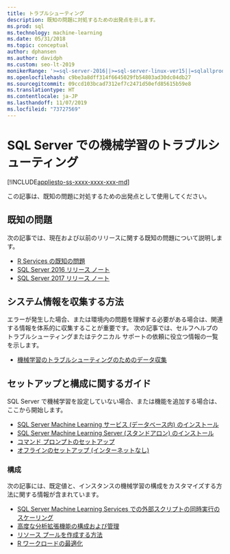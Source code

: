 ```yaml
---
title: トラブルシューティング
description: 既知の問題に対処するための出発点を示します。
ms.prod: sql
ms.technology: machine-learning
ms.date: 05/31/2018
ms.topic: conceptual
author: dphansen
ms.author: davidph
ms.custom: seo-lt-2019
monikerRange: '>=sql-server-2016||>=sql-server-linux-ver15||=sqlallproducts-allversions'
ms.openlocfilehash: c9be3a8dff314f6645029fb54803ad30dc04db27
ms.sourcegitcommit: 09ccd103bcad7312ef7c2471d50efd85615b59e8
ms.translationtype: HT
ms.contentlocale: ja-JP
ms.lasthandoff: 11/07/2019
ms.locfileid: "73727569"
---
```

# <a name="troubleshoot-machine-learning-in-sql-server"></a>SQL Server での機械学習のトラブルシューティング
[!INCLUDE[appliesto-ss-xxxx-xxxx-xxx-md](../includes/appliesto-ss-xxxx-xxxx-xxx-md.md)]

この記事は、既知の問題に対処するための出発点として使用してください。

## <a name="known-issues"></a>既知の問題

次の記事では、現在および以前のリリースに関する既知の問題について説明します。

+ [R Services の既知の問題](../advanced-analytics/known-issues-for-sql-server-machine-learning-services.md)
+ [SQL Server 2016 リリース ノート](../sql-server/sql-server-2016-release-notes.md)
+ [SQL Server 2017 リリース ノート](../sql-server/sql-server-2017-release-notes.md)

## <a name="how-to-gather-system-information"></a>システム情報を収集する方法

エラーが発生した場合、または環境内の問題を理解する必要がある場合は、関連する情報を体系的に収集することが重要です。 次の記事では、セルフヘルプのトラブルシューティングまたはテクニカル サポートの依頼に役立つ情報の一覧を示します。

+ [機械学習のトラブルシューティングのためのデータ収集](data-collection-ml-troubleshooting-process.md)

## <a name="setup-and-configuration-guides"></a>セットアップと構成に関するガイド

SQL Server で機械学習を設定していない場合、または機能を追加する場合は、ここから開始します。

+ [SQL Server Machine Learning サービス (データベース内) のインストール](install/sql-machine-learning-services-windows-install.md)
+ [SQL Server Machine Learning Server (スタンドアロン) のインストール](install/sql-machine-learning-standalone-windows-install.md)
+ [コマンド プロンプトのセットアップ](install/sql-ml-component-commandline-install.md)
+ [オフラインのセットアップ (インターネットなし)](install/sql-ml-component-install-without-internet-access.md)

### <a name="configuration"></a>構成

次の記事には、既定値と、インスタンスの機械学習の構成をカスタマイズする方法に関する情報が含まれています。

+ [SQL Server Machine Learning Services での外部スクリプトの同時実行のスケーリング](administration/modify-user-account-pool.md)   
+ [高度な分析拡張機能の構成および管理](r/configure-and-manage-advanced-analytics-extensions.md)  
+ [リソース プールを作成する方法](r/how-to-create-a-resource-pool-for-r.md)
+ [R ワークロードの最適化](r/operationalizing-your-r-code.md)
